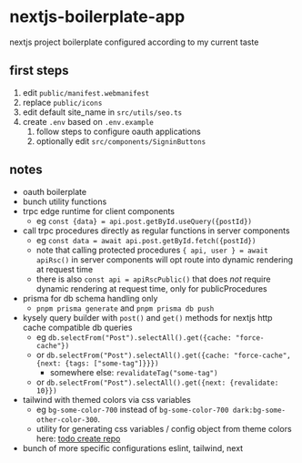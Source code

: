 # nextjs-boilerplate-app

nextjs project boilerplate configured according to my current taste

## first steps

1. edit `public/manifest.webmanifest`
2. replace `public/icons`
3. edit default site_name in `src/utils/seo.ts`
4. create `.env` based on `.env.example`
   1. follow steps to configure oauth applications
   2. optionally edit `src/components/SigninButtons`

## notes

- oauth boilerplate
- bunch utility functions
- trpc edge runtime for client components
  - eg `const {data} = api.post.getById.useQuery({postId})`
- call trpc procedures directly as regular functions in server components
  - eg `const data = await api.post.getById.fetch({postId})`
  - note that calling protected procedures `{ api, user } = await apiRsc()` in server components will opt route into dynamic rendering at request time
  - there is also `const api = apiRscPublic()` that does _not_ require dynamic rendering at request time, only for publicProcedures
- prisma for db schema handling only
  - `pnpm prisma generate` and `pnpm prisma db push`
- kysely query builder with `post()` and `get()` methods for nextjs http cache compatible db queries
  - eg `db.selectFrom("Post").selectAll().get({cache: "force-cache"})`
  - or `db.selectFrom("Post").selectAll().get({cache: "force-cache", {next: {tags: ["some-tag"]}}})`
    - somewhere else: `revalidateTag("some-tag")`
  - or `db.selectFrom("Post").selectAll().get({next: {revalidate: 10}})`
- tailwind with themed colors via css variables
  - eg `bg-some-color-700` instead of `bg-some-color-700 dark:bg-some-other-color-300`.
  - utility for generating css variables / config object from theme colors here: [todo create repo]()
- bunch of more specific configurations eslint, tailwind, next
